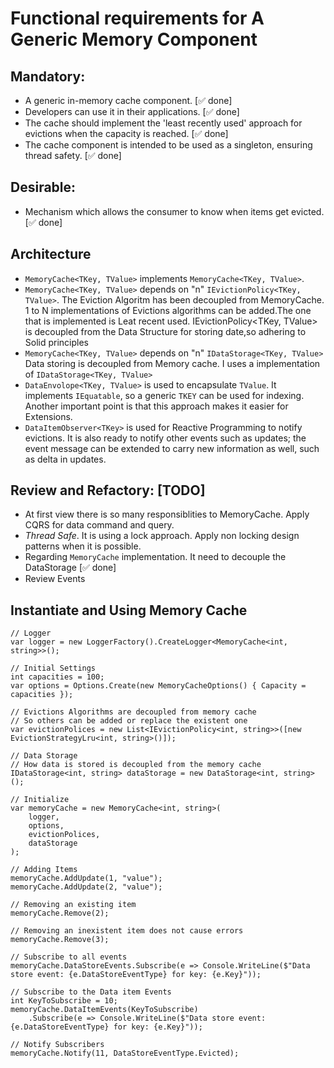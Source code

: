 # Functional requirements for A Generic Memory Component

## Mandatory:

- A generic in-memory cache component. [&#x2705; done]
- Developers can use it in their applications. [&#x2705; done]
- The cache should implement the 'least recently used' approach for evictions when the capacity is reached. [&#x2705; done]
- The cache component is intended to be used as a singleton, ensuring thread safety. [&#x2705; done]

## Desirable:

- Mechanism which allows the consumer to know when items get evicted. [&#x2705; done]

## Architecture

- `MemoryCache<TKey, TValue>` implements `MemoryCache<TKey, TValue>`.
- `MemoryCache<TKey, TValue>` depends on "n" `IEvictionPolicy<TKey, TValue>`.
    The Eviction Algoritm has been decoupled from MemoryCache.
    1 to N implementations of Evictions algorithms can be added.The one that is implemented is Leat recent used.
    IEvictionPolicy<TKey, TValue> is decoupled from the Data Structure for storing date,so adhering to Solid principles
- `MemoryCache<TKey, TValue>` depends on "n" `IDataStorage<TKey, TValue>`
   Data storing is decoupled from Memory cache. I uses a implementation of `IDataStorage<TKey, TValue>`
- `DataEnvolope<TKey, TValue>` is used to encapsulate `TValue`. It implements `IEquatable`, so a generic `TKEY` can be used for indexing. Another important point is that this approach makes it easier for Extensions.
- `DataItemObserver<TKey>` is used for Reactive Programming to notify evictions. It is also ready to notify other events such as updates; the event message can be extended to carry new information as well, such as delta in updates.

## Review and Refactory: [TODO]

- At first view there is so many responsiblities to MemoryCache. Apply CQRS for data command and query. 
- *Thread Safe*. It is using a lock approach. Apply non locking design patterns when it is possible.
- Regarding `MemoryCache` implementation. It need to decouple the DataStorage [&#x2705; done]
- Review Events

## Instantiate and Using Memory Cache
```
// Logger
var logger = new LoggerFactory().CreateLogger<MemoryCache<int, string>>();

// Initial Settings
int capacities = 100;
var options = Options.Create(new MemoryCacheOptions() { Capacity = capacities });

// Evictions Algorithms are decoupled from memory cache
// So others can be added or replace the existent one
var evictionPolices = new List<IEvictionPolicy<int, string>>([new EvictionStrategyLru<int, string>()]);

// Data Storage
// How data is stored is decoupled from the memory cache
IDataStorage<int, string> dataStorage = new DataStorage<int, string>();

// Initialize
var memoryCache = new MemoryCache<int, string>(
    logger,
    options,
    evictionPolices,
    dataStorage
);

// Adding Items
memoryCache.AddUpdate(1, "value");
memoryCache.AddUpdate(2, "value");

// Removing an existing item
memoryCache.Remove(2);

// Removing an inexistent item does not cause errors
memoryCache.Remove(3);

// Subscribe to all events
memoryCache.DataStoreEvents.Subscribe(e => Console.WriteLine($"Data store event: {e.DataStoreEventType} for key: {e.Key}"));

// Subscribe to the Data item Events
int KeyToSubscribe = 10;
memoryCache.DataItemEvents(KeyToSubscribe)
    .Subscribe(e => Console.WriteLine($"Data store event: {e.DataStoreEventType} for key: {e.Key}"));

// Notify Subscribers
memoryCache.Notify(11, DataStoreEventType.Evicted);
```
